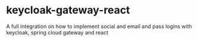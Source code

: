 # keycloak-gateway-react
A full integration on how to implement social and email and pass logins with keycloak, spring cloud gateway and react
